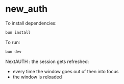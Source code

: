 # new_auth

To install dependencies:

```bash
bun install
```

To run:

```bash
bun dev
```

NextAUTH : 
the session gets refreshed: 
- every time the window goes out of then into focus
- the window is reloaded
